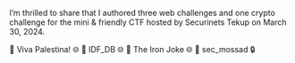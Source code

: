 I’m thrilled to share that I authored three web challenges and one crypto challenge for the mini & friendly CTF hosted by Securinets Tekup on March 30, 2024.

🎯 Viva Palestina! 🌐
🎯 IDF_DB 🌐
🎯 The Iron Joke 🌐
🎯 sec_mossad 🔒
